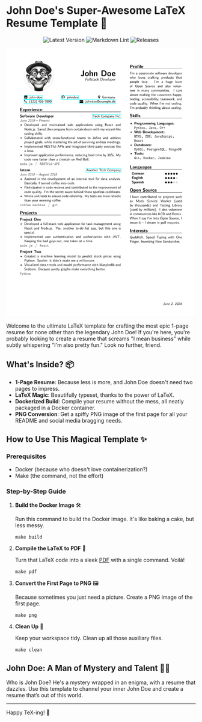 # John Doe's Super-Awesome LaTeX Resume Template 🚀

<div align="center">

![Latest Version](https://img.shields.io/github/v/tag/klepp0/nvim?label=latest%20version)
![Markdown Lint](https://github.com/klepp0/resume/actions/workflows/build_pdf.yml/badge.svg)
![Releases](https://github.com/klepp0/resume/actions/workflows/release.yml/badge.svg)

</div>


![Resume](./main.png)

Welcome to the ultimate LaTeX template for crafting the most epic 1-page resume for none other than the legendary John Doe! If you're here, you're probably looking to create a resume that screams "I mean business" while subtly whispering "I'm also pretty fun." Look no further, friend.

## What's Inside? 📦

- **1-Page Resume**: Because less is more, and John Doe doesn't need two pages to impress.
- **LaTeX Magic**: Beautifully typeset, thanks to the power of LaTeX.
- **Dockerized Build**: Compile your resume without the mess, all neatly packaged in a Docker container.
- **PNG Conversion**: Get a spiffy PNG image of the first page for all your README and social media bragging needs.

## How to Use This Magical Template ✨

### Prerequisites

- Docker (because who doesn't love containerization?)
- Make (the command, not the effort)

### Step-by-Step Guide

1. **Build the Docker Image** 🛠️

   Run this command to build the Docker image. It's like baking a cake, but less messy.

   ```shell
   make build
   ```

2. **Compile the LaTeX to PDF** 📄

   Turn that LaTeX code into a sleek [PDF](./src/main.pdf) with a single command. Voilà!

   ```shell
   make pdf
   ```

3. **Convert the First Page to PNG** 🖼️

   Because sometimes you just need a picture. Create a PNG image of the first page.

   ```shell
   make png
   ```

4. **Clean Up** 🧹

   Keep your workspace tidy. Clean up all those auxiliary files.

   ```shell
   make clean
   ```

## John Doe: A Man of Mystery and Talent 🕵️‍♂️

Who is John Doe? He's a mystery wrapped in an enigma, with a resume that dazzles. Use this template to channel your inner John Doe and create a resume that’s out of this world.

---

Happy TeX-ing! 🎉
